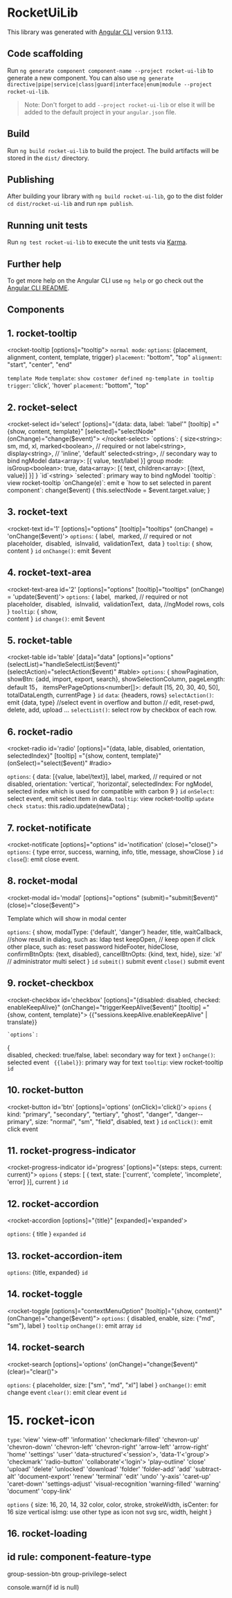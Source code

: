 # RocketUiLib

This library was generated with [Angular CLI](https://github.com/angular/angular-cli) version 9.1.13.

## Code scaffolding

Run `ng generate component component-name --project rocket-ui-lib` to generate a new component. You can also use `ng generate directive|pipe|service|class|guard|interface|enum|module --project rocket-ui-lib`.
> Note: Don't forget to add `--project rocket-ui-lib` or else it will be added to the default project in your `angular.json` file. 

## Build

Run `ng build rocket-ui-lib` to build the project. The build artifacts will be stored in the `dist/` directory.

## Publishing

After building your library with `ng build rocket-ui-lib`, go to the dist folder `cd dist/rocket-ui-lib` and run `npm publish`.

## Running unit tests

Run `ng test rocket-ui-lib` to execute the unit tests via [Karma](https://karma-runner.github.io).

## Further help

To get more help on the Angular CLI use `ng help` or go check out the [Angular CLI README](https://github.com/angular/angular-cli/blob/master/README.md).

## Components

## 1. rocket-tooltip
  <rocket-tooltip [options]="tooltip"></rocket-tooltip>
  `normal mode`:
  `options`: 
    {placement, alignment, content, template, trigger}
  `placement`: 
    "bottom", "top"
  `alignment`: 
    "start", "center", "end"

  `template Mode`
  `template`: 
     `show costomer defined ng-template in tooltip`
  `trigger`: 
    'click', 'hover'
  `placement`: 
    "bottom", "top"

## 2. rocket-select
<rocket-select id='select' [options]="{data: data, label: 'label'" 
    [tooltip] ="{show, content, template}"
    [selected]="selectNode" (onChange)="change($event)">
</rocket-select>
   `options`: 
   {
      size<string>: sm, md, xl,
      marked<boolean>, // required or not
      label<string>, 
      display<string>, // 'inline', 'default'
      selected<string>, // secondary way to bind ngModel
      data<array>: [{
         value, text/label
      }] 
      group mode:
      isGroup<boolean>: true, 
      data<array>: [{
         text,
         children<array>: [{text, value}] 
      }] 
   }
   `id`<string>
   `selected`: 
     primary way to bind ngModel
    `tooltip`: 
     view rocket-tooltip
    `onChange(e)`: 
     emit e
    `how to set selected in parent component`:
     change($event) {
        this.selectNode = $event.target.value;
     }


## 3. rocket-text
<rocket-text id='1' [options]="options" [tooltip]="tooltips" (onChange) = 'onChange($event)'> 
</rocket-text>
   `options`: 
   {
      label<string>, 
      marked<boolean>, // required or not
      placeholder<string>, 
      disabled<bloolean>, 
      isInvalid<bloolean>, 
      validationText<string>, 
      data<string>
   }
   `tooltip`:  {
      show,  
      content
   }
    `id`<string>
    `onChange()`: 
     emit $event

## 4. rocket-text-area
   <rocket-text-area id='2' [options]="options" [tooltip]="tooltips" (onChange) = 'update($event)'> 
   </rocket-text-area>
   `options`: 
   {
      label<string>, 
      marked<boolean>, // required or not
      placeholder<string>, 
      disabled<bloolean>, 
      isInvalid<bloolean>, 
      validationText<string>, 
      data<string>, //ngModel
      rows<number>,
      cols<number>
   }
   `tooltip`:  {
      show,  
      content
   }
   `id`<string>
    `change()`: 
     emit $event

## 5. rocket-table
   <rocket-table id='table' [data]="data" [options]="options" (selectList)="handleSelectList($event)" (selectAction)="selectAction($event)"  #table>
   </rocket-table>
    `options`: 
    {
      showPagination<boolean>, 
      showBtn: {add<boolean>, import<boolean>, export<boolean>, search<boolean>}, 
      showSelectionColumn<boolean>,
      pageLength<number>: default 15，
      itemsPerPageOptions<number[]>: default [15, 20, 30, 40, 50],
      totalDataLength,
      currentPage
    }
    `id`<string>
    `data`: 
     {headers, rows}
    `selectAction()`: 
     emit {data, type} //select event in overflow and button // edit, reset-pwd, delete, add, upload ...
    `selectList()`:
     select row by checkbox of each row.

## 6. rocket-radio
   <rocket-radio
          id='radio'
          [options]="{data, lable, disabled, orientation, selectedIndex}"
          [tooltip] ="{show, content, template}"
          (onSelect)="select($event)" #radio>
   </rocket-radio>
   
   `options`: 
   {
      data<array>: [{value, label/text}], 
      label<string>,
      marked<boolean>, // required or not
      disabled<boolean>,
      orientation: 'vertical', 'horizontal',
      selectedIndex: For ngModel, selected index which is used for compatible with carbon 9
     }
    `id`<string>
    `onSelect`: 
     select event, emit select item in data.
    `tooltip`: 
     view rocket-tooltip
    `update check status`: 
     this.radio.update(newData) ;

## 7. rocket-notificate
   <rocket-notificate [options]="options" id='notification' (close)="close()"></rocket-notificate>
    `options`: 
   {
     type<string> error, success, warning, info, 
     title<string>, 
     message<string>, 
     showClose<boolean>
   }
    `id`<string>
    `close`(): 
     emit close event.

## 8. rocket-modal
   <rocket-modal id='modal' [options]="options" (submit)="submit($event)" (close)="close($event)">
     <div>Template which will show in modal center</div>
   </rocket-modal> 
   
   `options`: 
    {
      show, 
      modalType: {'default', 'danger'}
      header, 
      title, 
      waitCallback, //show result in dialog, such as: ldap test
      keepOpen, // keep open if click other place, such as: reset password
      hideFooter, 
      hideClose,
      confirmBtnOpts: {text, disabled}, 
      cancelBtnOpts: {kind, text, hide},
      size: 'xl' // administrator multi select
    }
   `id`<string>
   `submit()` submit event
   `close()` submit event

## 9. rocket-checkbox 
   <rocket-checkbox  id='checkbox' [options]="{disabled: disabled, checked: enableKeepAlive}" (onChange)="triggerKeepAlive($event)" [tooltip] ="{show, content, template}">
        {{"sessions.keepAlive.enableKeepAlive" | translate}} 
    </rocket-checkbox>

    `options`: 
   {   
      disabled<boolean>,
      checked<boolean>: true/false,
      label<string>: secondary way for text
   }
    `onChange()`: 
     selected event
   ` {{label}}`: 
     primary way for text
    `tooltip`: 
     view rocket-tooltip
    `id`<string>

## 10. rocket-button
   <rocket-button id='btn' [options]='options' (onClick)='click()'>
     <customized content show text or icon>
   </rocket-button>
    `opions` 
   { 
      kind<string>: "primary", "secondary", "tertiary", "ghost", "danger", "danger--primary", 
      size<string>: "normal", "sm", "field", 
      disabled<boolean>, 
      text<string>
   }
    `id`<string>
    `onClick()`: 
     emit click event

## 11. rocket-progress-indicator
   <rocket-progress-indicator id='progress'
      [options]="{steps: steps, current: current}">
   </rocket-progress-indicator>
    `opions` 
   {
      steps<array>: [
      {
         text, 
         state<array>: ['current', 'complete', 'incomplete', 'error]
      }], 
      current<number>
   }
    `id`<string>

   
## 12. rocket-accordion   
   <rocket-accordion [options]="{title}" [expanded]='expanded'>
        <customized content>
   </rocket-accordion>

   `options`: 
  {
      title<string>
   }
  `expanded`<boolean>
  `id`<string>

## 13. rocket-accordion-item   
   <rocket-accordion-container>
         <ng-container *ngFor="let series of seriesTypes, let i = index">
            <rocket-accordion-item [options]="{title, expanded}">
               <ng-container *ngTemplateOutlet="titleWithContext; context:{series: series}">
               </ng-container>
            </rocket-accordion-item>
         </ng-container>
   </rocket-accordion-container>

   <rocket-accordion-container>
    <ng-container *ngFor="let series of seriesTypes, let i = index">
      <rocket-accordion-item [options]="{title: series.value, expanded: true}">
        <div class='session-body-item' *ngFor='let session of filterSessions(curSessions, series.key);'>
          <user-card [data]='session' [options] = 'options' (selected)="selected($event)"></user-card>
        </div>
      </rocket-accordion-item>
    </ng-container>
  </rocket-accordion-container>
   
   `options`: {title<string>, expanded<boolean>}
   `id`<string>

 ## 14. rocket-toggle   
   <rocket-toggle [options]="contextMenuOption" [tooltip]="{show, content}" (onChange)="change($event)">
   </rocket-toggle>
    `options`: 
   {
      disabled<boolean>, 
      enable<boolean>, 
      size<string>: {"md", "sm"}, 
      label<string>
     }
    `tooltip`
    `onChange()`: 
     emit array
    `id`<string>

 ## 14. rocket-search  
   <rocket-search [options]='options' (onChange)="change($event)" (clear)="clear()"></rocket-search>
    
   `options`: {
      placeholder, 
      size<string>:  ["sm", "md", "xl"]
      label
     }
    `onChange()`: 
     emit change event
    `clear()`: 
     emit clear event
    `id`<string>

# 15. rocket-icon   
   <rocket-icon type='arrow-left' options="{size, color, isCenter, stroke, strokeWidth, isImg, src, width, height}"></rocket-icon>

   `type`<string>: 
      'view'
      'view-off'
      'information'
      'checkmark-filled'
      'chevron-up'
      'chevron-down'
      'chevron-left'
      'chevron-right'
      'arrow-left'
      'arrow-right'
      'home'
      'settings'
      'user'
      'data-structured'<'session'>,
      'data-1'<'group'>
      'checkmark'
      'radio-button'
      'collaborate'<'login'>
      'play-outline'
      'close'
      'upload'
      'delete'
      'unlocked'
      'download'
      'folder'
      'folder-add'
      'add'
      'subtract-alt'
      'document-export'
      'renew'
      'terminal'
      'edit'
      'undo'
      'y-axis'
      'caret-up'
      'caret-down'
      'settings-adjust'
      'visual-recognition
      'warning-filled'
      'warning'
      'document'
      'copy-link'

   `options`
   {
      size<number>: 16, 20, 14, 32
      color<string>,
      color, stroke, strokeWidth,
      isCenter: for 16 size vertical
      isImg: use other type as icon not svg
      src, width, height
   }

## 16. rocket-loading
  <rocket-loading></rocket-loading>  

## id rule: component-feature-type  
   group-session-btn
   group-privilege-select 

   console.warn(if id is null)

   
